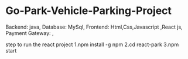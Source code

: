 # Go-Park-Vehicle-Parking-Project
Backend: java,
Database: MySql,
Frontend: Html,Css,Javascript ,React js,
Payment Gateway: ,

step to run the react project 
1.npm install -g npm 
2.cd react-park
3.npm start
